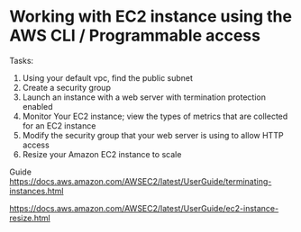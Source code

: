 # Working with EC2 instance using the AWS CLI / Programmable access

Tasks:

1. Using your default vpc, find the public subnet
2. Create a security group
3. Launch an instance with a web server with termination protection enabled
4. Monitor Your EC2 instance; view the types of metrics that are collected for an EC2 instance
5. Modify the security group that your web server is using to allow HTTP access
6. Resize your Amazon EC2 instance to scale


Guide
https://docs.aws.amazon.com/AWSEC2/latest/UserGuide/terminating-instances.html


https://docs.aws.amazon.com/AWSEC2/latest/UserGuide/ec2-instance-resize.html